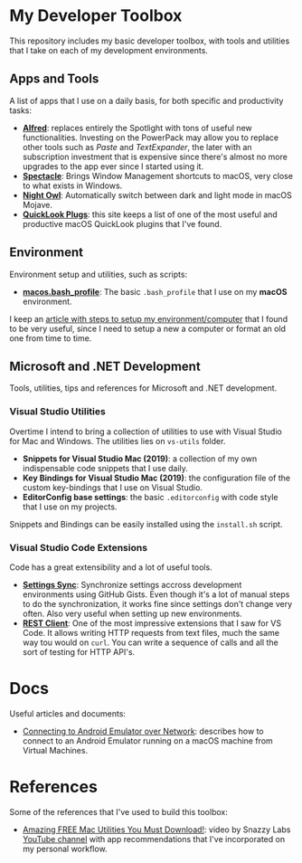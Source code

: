 # My Developer Toolbox
This repository includes my basic developer toolbox, with tools and utilities that I take on each of my development environments.

## Apps and Tools
A list of apps that I use on a daily basis, for both specific and productivity tasks:

* [**Alfred**](https://www.alfredapp.com): replaces entirely the Spotlight with tons of useful new functionalities. Investing on the PowerPack may allow you to replace other tools such as _Paste_ and _TextExpander_, the later with an subscription investment that is expensive since there's almost no more upgrades to the app ever since I started using it. 
* [**Spectacle**](https://www.spectacleapp.com): Brings Window Management shortcuts to macOS, very close to what exists in Windows.
* [**Night Owl**](https://nightowl.kramser.xyz): Automatically switch between dark and light mode in macOS Mojave.
* [**QuickLook Plugs**](https://github.com/sindresorhus/quick-look-plugins): this site keeps a list of one of the most useful and productive macOS QuickLook plugins that I've found.

## Environment
Environment setup and utilities, such as scripts:

* [**macos.bash_profile**](environment/macos.bash_profile): The basic `.bash_profile` that I use on my **macOS** environment.

I keep an [article with steps to setup my environment/computer](docs/environment-setup-script.md) that I found to be very useful, since I need to setup a new a computer or format an old one from time to time.

## Microsoft and .NET Development
Tools, utilities, tips and references for Microsoft and .NET development.

### Visual Studio Utilities
Overtime I intend to bring a collection of utilities to use with Visual Studio for Mac and Windows. The utilities lies on `vs-utils` folder.

* **Snippets for Visual Studio Mac (2019)**: a collection of my own indispensable code snippets that I use daily.
* **Key Bindings for Visual Studio Mac (2019)**: the configuration file of the custom key-bindings that I use on Visual Studio.
* **EditorConfig base settings**: the basic `.editorconfig` with code style that I use on my projects.

Snippets and Bindings can be easily installed using the `install.sh` script.

### Visual Studio Code Extensions
Code has a great extensibility and a lot of useful tools.

* [**Settings Sync**](https://marketplace.visualstudio.com/items?itemName=Shan.code-settings-sync): Synchronize settings accross development environments using GitHub Gists. Even though it's a lot of manual steps to do the synchronization, it works fine since settings don't change very often. Also very useful when setting up new environments.
* [**REST Client**](https://marketplace.visualstudio.com/items?itemName=humao.rest-client): One of the most impressive extensions that I saw for VS Code. It allows writing HTTP requests from text files, much the same way tou would on `curl`. You can write a sequence of calls and all the sort of testing for HTTP API's.

# Docs
Useful articles and documents:

* [Connecting to Android Emulator over Network](docs/connect-emu.md): describes how to connect to an Android Emulator running on a macOS machine from Virtual Machines.

# References
Some of the references that I've used to build this toolbox:
* [Amazing FREE Mac Utilities You Must Download!](https://www.youtube.com/watch?v=cqjpa8-Cp-s&t=635s): video by Snazzy Labs [YouTube channel](https://www.youtube.com/channel/UCO2x-p9gg9TLKneXlibGR7w) with app recommendations that I've incorporated on my personal workflow.

